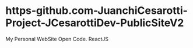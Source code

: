 # https-github.com-JuanchiCesarotti-Project-JCesarottiDev-PublicSiteV2
My Personal WebSite Open Code. ReactJS
